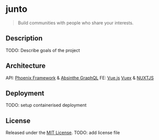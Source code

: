 # junto

> Build communities with people who share your interests.


## Description

TODO: Describe goals of the project


## Architecture

API: [Phoenix Framework]() & [Absinthe GraphQL]()
FE: [Vue.js]() [Vuex]() & [NUXTJS]()


## Deployment

TODO: setup containerised deployment


## License
Released under the [MIT License](./LICENSE).
TODO: add license file


[Phoenix Framework]: https://www.phoenixframework.org
[Absinthe GraphQL]: https://github.com/absinthe-graphql/absinthe
[Vue.js]: https://vuejs.org
[Vuex]: https://vuex.vuejs.org
[NUXTJS]: https://nuxtjs.org
